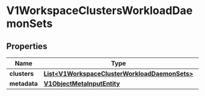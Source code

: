 # V1WorkspaceClustersWorkloadDaemonSets

## Properties
Name | Type | Description | Notes
------------ | ------------- | ------------- | -------------
**clusters** | [**List&lt;V1WorkspaceClusterWorkloadDaemonSets&gt;**](V1WorkspaceClusterWorkloadDaemonSets.md) |  |  [optional]
**metadata** | [**V1ObjectMetaInputEntity**](V1ObjectMetaInputEntity.md) |  |  [optional]

